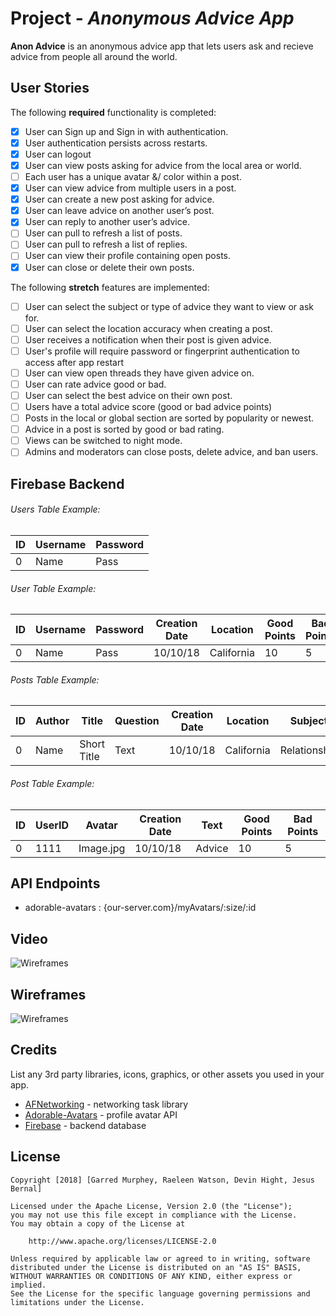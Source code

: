 # Project - *Anonymous Advice App*

**Anon Advice** is an anonymous advice app that lets users ask and recieve advice from people all around the world.

## User Stories

The following **required** functionality is completed:

- [x]  User can Sign up and Sign in with authentication.
- [x]  User authentication persists across restarts.
- [x]   User can logout
- [x]  User can view posts asking for advice from the local area or world.
- [ ]  Each user has a unique avatar &/ color within a post.
- [X]  User can view advice from multiple users in a post.
- [X]  User can create a new post asking for advice.
- [X]  User can leave advice on another user’s post.
- [x]  User can reply to another user’s advice.
- [ ]  User can pull to refresh a list of posts.
- [ ]  User can pull to refresh a list of replies.
- [ ]  User can view their profile containing open posts.
- [X]  User can close or delete their own posts.

The following **stretch** features are implemented:

- [ ]  User can select the subject or type of advice they want to view or ask for.
- [ ]  User can select the location accuracy when creating a post.
- [ ]  User receives a notification when their post is given advice.
- [ ]  User's profile will require password or fingerprint authentication to access after app restart
- [ ]  User can view open threads they have given advice on.
- [ ]  User can rate advice good or bad.
- [ ]  User can select the best advice on their own post.
- [ ]  Users have a total advice score (good or bad advice points)
- [ ]  Posts in the local or global section are sorted by popularity or newest.
- [ ]  Advice in a post is sorted by good or bad rating.
- [ ]  Views can be switched to night mode.
- [ ]  Admins and moderators can close posts, delete advice, and ban users.

## Firebase Backend

###### Users Table Example: ######

| ID | Username | Password |
| --- | --- | --- |
| 0 | Name | Pass |

###### User Table Example: ######

| ID | Username | Password | Creation Date | Location | Good Points | Bad Points |
| --- | --- | --- | --- | --- | --- | --- |
| 0 | Name | Pass | 10/10/18 | California | 10 | 5 |

###### Posts Table Example: ######

| ID | Author | Title | Question | Creation Date | Location | Subject | Reply Count |
| --- | --- | --- | --- | --- | --- | --- | --- |
| 0 | Name | Short Title | Text | 10/10/18 | California | Relationship | 5 |

###### Post Table Example: ######

| ID | UserID | Avatar | Creation Date | Text | Good Points | Bad Points |
| --- | --- | --- | --- | --- | --- | --- |
| 0 | 1111 | Image.jpg | 10/10/18 | Advice | 10 | 5 |

## API Endpoints

- adorable-avatars : {our-server.com}/myAvatars/:size/:id

## Video

<img src='https://i.imgur.com/RSIVa5Z.png' title='Wireframes' width='' alt='Wireframes' />

## Wireframes

<img src='https://imgur.com/jr3qrPL.gif' title='Part 1' width='' alt='Wireframes' />

## Credits

List any 3rd party libraries, icons, graphics, or other assets you used in your app.

- [AFNetworking](https://github.com/AFNetworking/AFNetworking) - networking task library
- [Adorable-Avatars](https://github.com/adorableio/avatars-api-middleware) - profile avatar API
- [Firebase](https://firebase.google.com/) - backend database

## License

    Copyright [2018] [Garred Murphey, Raeleen Watson, Devin Hight, Jesus Bernal]

    Licensed under the Apache License, Version 2.0 (the "License");
    you may not use this file except in compliance with the License.
    You may obtain a copy of the License at

        http://www.apache.org/licenses/LICENSE-2.0

    Unless required by applicable law or agreed to in writing, software
    distributed under the License is distributed on an "AS IS" BASIS,
    WITHOUT WARRANTIES OR CONDITIONS OF ANY KIND, either express or implied.
    See the License for the specific language governing permissions and
    limitations under the License.
